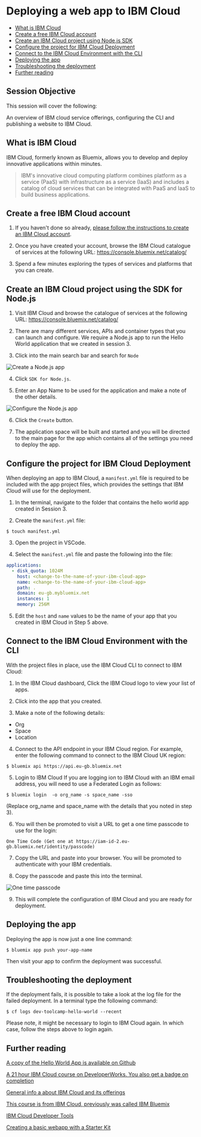 # Deploying a web app to IBM Cloud

* [What is IBM Cloud](#ibmcloud)
* [Create a free IBM Cloud account](#create-account)
* [Create an IBM Cloud project using Node.js SDK](#create)
* [Configure the project for IBM Cloud Deployment](#configure-ibm-cloud)
* [Connect to the IBM Cloud Environment with the CLI](#connect-to-ibm-cloud)
* [Deploying the app](#deploy)
* [Troubleshooting the deployment](#troubleshooting)
* [Further reading](#further)

## Session Objective
This session will cover the following:

An overview of IBM cloud service offerings, configuring the CLI and publishing a website to IBM Cloud.

<a name="ibmcloud"></a>
## What is IBM Cloud
IBM Cloud, formerly known as Bluemix, allows you to develop and deploy innovative applications within minutes.

> IBM's innovative cloud computing platform combines platform as a service (PaaS) with infrastructure as a service (IaaS) and includes a catalog of cloud services that can be integrated with PaaS and IaaS to build business applications.

<a name="create-account"></a>
## Create a free IBM Cloud account
1. If you haven't done so already, [please follow the instructions to create an IBM Cloud account](./ibm_cloud.md).  

1. Once you have created your account, browse the IBM Cloud catalogue of services at the following URL: https://console.bluemix.net/catalog/

1. Spend a few minutes exploring the types of services and platforms that you can create.

<a name="create"></a>
## Create an IBM Cloud project using the SDK for Node.js
1. Visit IBM Cloud and browse the catalogue of services at the following URL:
https://console.bluemix.net/catalog/

2. There are many different services, APIs and container types that you can launch and configure.  We require a Node.js app to run the Hello World application that we created in session 3.

3. Click into the main search bar and search for `Node`

<img src="./resources/session_10_node.png" alt="Create a Node.js app" />

4. Click `SDK for Node.js`.

5. Enter an App Name to be used for the application and make a note of the other details.

<img src="./resources/session_10_node-config.png" alt="Configure the Node.js app" />

6. Click the `Create` button.

7. The application space will be built and started and you will be directed to the main page for the app which contains all of the settings you need to deploy the app.

<a name="configure-ibm-cloud"></a>
## Configure the project for IBM Cloud Deployment
When deploying an app to IBM Cloud, a `manifest.yml` file is required to be included with the app project files, which provides the settings that IBM Cloud will use for the deployment.

1. In the terminal, navigate to the folder that contains the hello world app created in Session 3.

2. Create the `manifest.yml` file:
```
$ touch manifest.yml
```
3. Open the project in VSCode.

4. Select the `manifest.yml` file and paste the following into the file:
```yml
applications:
  - disk_quota: 1024M
    host: <change-to-the-name-of-your-ibm-cloud-app>
    name: <change-to-the-name-of-your-ibm-cloud-app>
    path: .
    domain: eu-gb.mybluemix.net
    instances: 1
    memory: 256M
```
5. Edit the `host` and `name` values to be the name of your app that you created in IBM Cloud in Step 5 above.

<a name="connect-to-ibm-cloud"></a>
## Connect to the IBM Cloud Environment with the CLI
With the project files in place, use the IBM Cloud CLI to connect to IBM Cloud:
1. In the IBM Cloud dashboard, Click the IBM Cloud logo to view your list of apps.

2. Click into the app that you created.

3. Make a note of the following details:
* Org
* Space
* Location

4. Connect to the API endpoint in your IBM Cloud region. For example, enter the following command to connect to the IBM Cloud UK region:
```
$ bluemix api https://api.eu-gb.bluemix.net
```
5. Login to IBM Cloud
If you are logging ion to IBM Cloud with an IBM email address, you will need to use a Federated Login as follows:
```
$ bluemix login  -o org_name -s space_name -sso
```
(Replace org_name and space_name with the details that you noted in step 3).

6. You will then be promoted to visit a URL to get a one time passcode to use for the login:
```
One Time Code (Get one at https://iam-id-2.eu-gb.bluemix.net/identity/passcode)
```
7. Copy the URL and paste into your browser.  You will be promoted to authenticate with your IBM credentials.

8. Copy the passcode and paste this into the terminal.  

<img src="./resources/session_10_passcode.png" alt="One time passcode" />

9. This will complete the configuration of IBM Cloud and you are ready for deployment.

<a name="deploy"></a>
## Deploying the app
Deploying the app is now just a one line command:
```
$ bluemix app push your-app-name
```
Then visit your app to confirm the deployment was successful.

<a name="troubleshooting"></a>
## Troubleshooting the deployment
If the deployment fails, it is possible to take a look at the log file for the failed deployment.  In a terminal type the following command:
```
$ cf logs dev-toolcamp-hello-world --recent 
```
Please note, it might be necessary to login to IBM Cloud again.  In which case, follow the steps above to login again.

<a name="further"></a>
## Further reading
[A copy of the Hello World App is available on Github](https://github.ibm.com/CIC-UK/developer-toolcamp-hello-world)

[A 21 hour IBM Cloud course on DeveloperWorks. You also get a badge on completion](https://developer.ibm.com/courses/all/cloud-application-developer-certification-preparation-v2)

[General info a about IBM Cloud and its offerings](http://www-03.ibm.com/certify/content/studyguides/studyguide_c5050-384.pdf)

[This course is from IBM Cloud, previously was called IBM Bluemix](http://gbslearn.atlanta.ibm.com/service/ais/2599_ais_cloud_bluemix/index.html)

[IBM Cloud Developer Tools](https://github.com/IBM-Cloud/ibm-cloud-developer-tools)

[Creating a basic webapp with a Starter Kit](https://console.bluemix.net/docs/apps/tutorials/tutorial_web.html)
